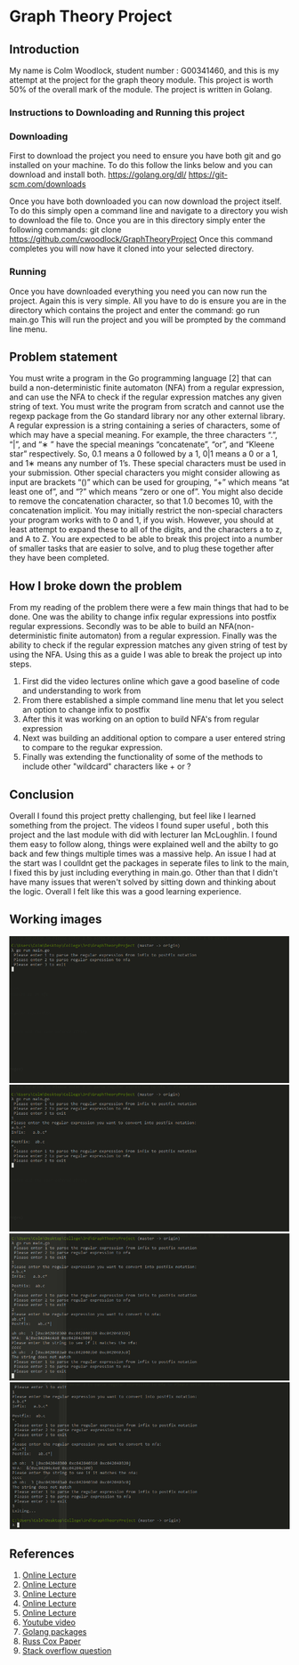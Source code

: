 # Graph Theory Project
## Introduction
My name is Colm Woodlock, student number : G00341460, and this is my attempt at the project for the graph theory module.
This project is worth 50% of the overall mark of the module. The project is written in Golang.

### Instructions to Downloading and Running this project
### Downloading
First to download the project you need to ensure you have both git and go installed on your machine. To do this follow the links below and you can download and install both.
https://golang.org/dl/
https://git-scm.com/downloads

Once you have both downloaded you can now download the project itself. To do this simply open a command line and navigate to a directory you wish to download the file to. Once you are in this directory simply enter the following commands: 
git clone https://github.com/cwoodlock/GraphTheoryProject
Once this command completes you will now have it cloned into your selected directory.

### Running
Once you have downloaded everything you need you can now run the project. Again this is very simple. All you have to do is ensure you are in the directory which contains the project and enter the command: 
go run main.go
This will run the project and you will be prompted by the command line menu.

## Problem statement
You must write a program in the Go programming language [2] that can
build a non-deterministic finite automaton (NFA) from a regular expression,
and can use the NFA to check if the regular expression matches any given
string of text. You must write the program from scratch and cannot use the
regexp package from the Go standard library nor any other external library.
A regular expression is a string containing a series of characters, some
of which may have a special meaning. For example, the three characters
“.”, “|”, and “∗
” have the special meanings “concatenate”, “or”, and “Kleene
star” respectively. So, 0.1 means a 0 followed by a 1, 0|1 means a 0 or a 1,
and 1∗ means any number of 1’s. These special characters must be used in
your submission. Other special characters you might consider allowing as input are brackets
“()” which can be used for grouping, “+” which means “at least one of”, and
“?” which means “zero or one of”. You might also decide to remove the
concatenation character, so that 1.0 becomes 10, with the concatenation
implicit.
You may initially restrict the non-special characters your program works
with to 0 and 1, if you wish. However, you should at least attempt to expand
these to all of the digits, and the characters a to z, and A to Z.
You are expected to be able to break this project into a number of smaller
tasks that are easier to solve, and to plug these together after they have been
completed.

## How I broke down the problem
From my reading of the problem there were a few main things that had to be done. One was the ability to change infix regular expressions into postfix regular expressions. Secondly was to be able to build an NFA(non-deterministic finite automaton) from a regular expression. Finally was the ability to check if the regular expression matches any given string of test by using the NFA. Using this as a guide I was able to break the project up into steps.

1. First did the video lectures online which gave a good baseline of code and understanding to work from
2. From there established a simple command line menu that let you select an option to change infix to postfix
3. After this it was working on an option to build NFA's from regular expression
4. Next was building an additional option to compare a user entered string to compare to the regukar expression.
5. Finally was extending the functionality of some of the methods to include other "wildcard" characters like + or ?

## Conclusion
Overall I found this project pretty challenging, but feel like I learned something from the project. The videos I found super useful , both this project and the last module with did with lecturer Ian McLoughlin. I found them easy to follow along, things were explained well and the abilty to go back and few things multiple times was a massive help. An issue I had at the start was I coulldnt get the packages in seperate files to link to the main, I fixed this by just including everything in main.go. Other than that I didn't have many issues that weren't solved by sitting down and thinking about the logic. Overall I felt like this was a good learning experience.


## Working images
![1](https://github.com/cwoodlock/GraphTheoryProject/blob/master/Images/1.png)
![2](https://github.com/cwoodlock/GraphTheoryProject/blob/master/Images/2.png)
![3](https://github.com/cwoodlock/GraphTheoryProject/blob/master/Images/3.png)
![4](https://github.com/cwoodlock/GraphTheoryProject/blob/master/Images/4.png)

## References
1. [Online Lecture](https://web.microsoftstream.com/video/d08f6a02-23ec-4fa1-a781-585f1fd8c69e )
2. [Online Lecture](https://web.microsoftstream.com/video/9d83a3f3-bc4f-4bda-95cc-b21c8e67675e )
3. [Online Lecture](https://web.microsoftstream.com/video/946a7826-e536-4295-b050-857975162e6c)
4. [Online Lecture](https://web.microsoftstream.com/video/68a288f5-4688-4b3a-980e-1fcd5dd2a53b)
5. [Online Lecture](https://web.microsoftstream.com/video/bad665ee-3417-4350-9d31-6db35cf5f80d)
6. [Youtube video](https://www.youtube.com/watch?v=RYNN-tb9WxI)
7. [Golang packages](https://golang.org/pkg/)
8. [Russ Cox Paper](https://swtch.com/~rsc/regexp/regexp1.html)
9. [Stack overflow question](https://stackoverflow.com/questions/20061252/convert-a-nfa-to-regular-expression?utm_medium=organic&utm_source=google_rich_qa&utm_campaign=google_rich_qa)


 
 

